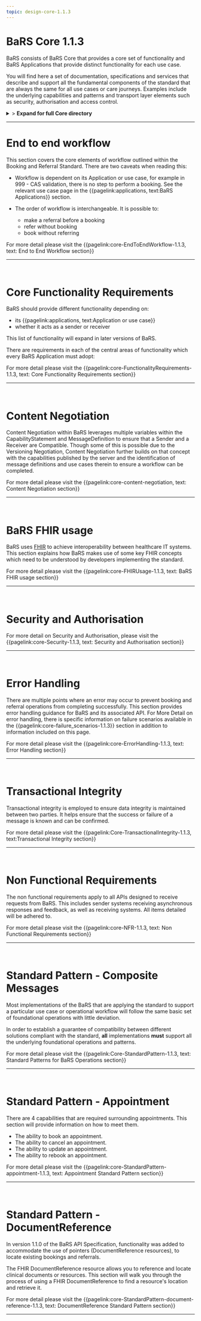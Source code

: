 ```yaml
---
topic: design-core-1.1.3
---
```


# BaRS Core 1.1.3

BaRS consists of BaRS Core that provides a core set of functionality and BaRS Applications that provide distinct functionality for each use case.

You will find here a set of documentation, specifications and services that describe and support all the fundamental components of the standard that are always the same for all use cases or care journeys. Examples include the underlying capabilities and patterns and transport layer elements such as security, authorisation and access control.

<details>
<summary>> <b class="barslink">Expand for full Core directory</b></summary>

&bull; {{pagelink:design-core-1.1.3 , text: Core 1.1.3}}</br>
&nbsp;&nbsp;&bull; {{pagelink:core-EndToEndWorkflow-1.1.3 , text:End to end workflow}}</br>
&nbsp;&nbsp;&nbsp;&nbsp;&bull; {{pagelink:core-EndToEndWorkflow-ServiceDiscovery-1.1.3 , text:Service Discovery}}</br>
&nbsp;&nbsp;&nbsp;&nbsp;&bull; {{pagelink:core-EndToEndWorkflow-BaRSAuth-1.1.3 , text:Authenticate with BaRS}}</br>
&nbsp;&nbsp;&nbsp;&nbsp;&bull; {{pagelink:core-EndToEndWorkflow-API-1.1.3 , text:BaRS FHIR API}}</br>
&nbsp;&nbsp;&nbsp;&nbsp;&bull; {{pagelink:core-EndToEndWorkflow-HTTPHeader-1.1.3 , text:HTTP Header}}</br>
&nbsp;&nbsp;&nbsp;&nbsp;&bull; {{pagelink:core-EndToEndWorkflow-Routing-1.1.3 , text:Routing}}</br>
&nbsp;&nbsp;&nbsp;&nbsp;&bull; {{pagelink:core-EndToEndWorkflow-Auth-1.1.3 , text:Authentication and Authorisation}}</br>
&nbsp;&nbsp;&nbsp;&nbsp;&bull; {{pagelink:core-EndToEndWorkflow-Transactional-Integrity-1.1.3 , text:Transactional Integrity}}</br>
&nbsp;&nbsp;&nbsp;&nbsp;&bull; {{pagelink:core-EndToEndWorkflow-HTTPResponseHeader-1.1.3 , text:HTTP Response Headers}}</br>
&nbsp;&nbsp;&nbsp;&nbsp;&bull; {{pagelink:core-EndToEndWorkflow-Processing-1.1.3 , text:Processing Requests}}</br>
&nbsp;&nbsp;&nbsp;&nbsp;&bull; {{pagelink:core-EndToEndWorkflow-Responses-1.1.3 , text:Responses}}</br>
&nbsp;&nbsp;&nbsp;&nbsp;&bull; {{pagelink:core-EndToEndWorkflow-ReversingRoles-1.1.3 , text:Reversing Roles}}</br>
&nbsp;&nbsp;&nbsp;&nbsp;&bull; {{pagelink:core-EndToEndWorkflow-AsyncWorkflow-1.1.3 , text:Asynchronous Workflow}}</br>
&nbsp;&nbsp;&bull; {{pagelink:core-FunctionalityRequirements-1.1.3 , text:Core Functionality Requirements.}}</br>
&nbsp;&nbsp;&nbsp;&nbsp;&bull; {{pagelink:core-FunctionalityRequirements-All-1.1.3 , text:All}}</br>
&nbsp;&nbsp;&nbsp;&nbsp;&bull; {{pagelink:core-FunctionalityRequirements-Caching-1.1.3 , text:Caching}}</br>
&nbsp;&nbsp;&nbsp;&nbsp;&bull; {{pagelink:core-FunctionalityRequirements-BookingSender-1.1.3 , text:Booking Sender}}</br>
&nbsp;&nbsp;&nbsp;&nbsp;&bull; {{pagelink:core-FunctionalityRequirements-BookingReceiver-1.1.3 , text:Booking Receiver}}</br>
&nbsp;&nbsp;&nbsp;&nbsp;&bull; {{pagelink:core-FunctionalityRequirements-ReferralSender-1.1.3 , text:Referral Sender}}</br>
&nbsp;&nbsp;&nbsp;&nbsp;&bull; {{pagelink:core-FunctionalityRequirements-ReferralReceiver-1.1.3 , text:Referral Receiver}}</br>
&nbsp;&nbsp;&bull; {{pagelink:core-FHIRUsage-1.1.3 , text:BaRS FHIR Usage}}</br>
&nbsp;&nbsp;&nbsp;&nbsp;&bull; {{pagelink:core-FHIRUsage-Framework-1.1.3 , text:Frameworks}}</br>
&nbsp;&nbsp;&nbsp;&nbsp;&bull; {{pagelink:core-FHIRUsage-REST-1.1.3 , text:REST}}</br>
&nbsp;&nbsp;&nbsp;&nbsp;&bull; {{pagelink:core-FHIRUsage-FHIR-Operations-1.1.3 , text:FHIR Operations}}</br>
&nbsp;&nbsp;&nbsp;&nbsp;&bull; {{pagelink:core-FHIRUsage-Process-Message-1.1.3 , text:$process-message}}</br>
&nbsp;&nbsp;&nbsp;&nbsp;&bull; {{pagelink:core-FHIRUsage-bundle-1.1.3 , text:Bundle}}</br>
&nbsp;&nbsp;&nbsp;&nbsp;&bull; {{pagelink:core-FHIRUsage-JourneyID-1.1.3 , text:Journey ID}}</br>
&nbsp;&nbsp;&nbsp;&nbsp;&bull; {{pagelink:core-FHIRUsage-Time-1.1.3 , text:How to handle times}}</br>
&nbsp;&nbsp;&nbsp;&nbsp;&bull; {{pagelink:core-FHIRUsage-LastUpdated-1.1.3 , text:LastUpdatedDate}}</br>
&nbsp;&nbsp;&bull; {{pagelink:core-Security-1.1.3 , text:Security and Authorisation}}</br>
&nbsp;&nbsp;&nbsp;&nbsp;&bull; {{pagelink:core-Security-Sender-1.1.3 , text:Sender}}</br>
&nbsp;&nbsp;&nbsp;&nbsp;&bull; {{pagelink:core-Security-Oauth-1.1.3 , text:OAuth Endpoints}}</br>
&nbsp;&nbsp;&nbsp;&nbsp;&bull; {{pagelink:core-Security-Receiver-1.1.3 , text:Receiver}}</br>
&nbsp;&nbsp;&nbsp;&nbsp;&bull; {{pagelink:core-Security-Auth-1.1.3 , text:Authorisation}}</br>
&nbsp;&nbsp;&bull; {{pagelink:core-ErrorHandling-1.1.3 , text:Error Handling}}</br>
&nbsp;&nbsp;&nbsp;&nbsp;&bull; {{pagelink:core-ErrorHandling-Overview-1.1.3 , text:Overview}}</br>
&nbsp;&nbsp;&nbsp;&nbsp;&bull; {{pagelink:core-ErrorHandling-IntS-1.1.3 , text:BaRS interactions(sending)}}</br>
&nbsp;&nbsp;&nbsp;&nbsp;&bull; {{pagelink:core-ErrorHandling-OpOut-1.1.3 , text:OperationOutcome Example}}</br>
&nbsp;&nbsp;&nbsp;&nbsp;&bull; {{pagelink:core-ErrorHandling-Diag-1.1.3 , text:Diagnostic Text}}</br>
&nbsp;&nbsp;&nbsp;&nbsp;&bull; {{pagelink:core-ErrorHandling-Examples-1.1.3 , text:Example Errors}}</br>
&nbsp;&nbsp;&nbsp;&nbsp;&bull; {{pagelink:core-ErrorHandling-SendResp-1.1.3 , text:Sender Responsibilities}}</br>
&nbsp;&nbsp;&nbsp;&nbsp;&bull; {{pagelink:core-ErrorHandling-IntR-1.1.3 , text:BaRs interactions(receiving)}}</br>
&nbsp;&nbsp;&nbsp;&nbsp;&bull; {{pagelink:core-ErrorHandling-RecResp-1.1.3 , text:Receiver responsibilities}}</br>
&nbsp;&nbsp;&nbsp;&nbsp;&bull; {{pagelink:core-failure_scenarios-1.1.3 , text:Failure Scenarios}}	 </br>
&nbsp;&nbsp;&bull; {{pagelink:Core-TransactionalIntegrity-1.1.3 , text:Transactional Integrity}}</br>
&nbsp;&nbsp;&nbsp;&nbsp;&bull; {{pagelink:Core-TransactionalIntegrity-Initial-1.1.3 , text:Initial Request}}</br>
&nbsp;&nbsp;&nbsp;&nbsp;&bull; {{pagelink:Core-TransactionalIntegrity-Update-1.1.3 , text:Sending an update}}</br>
&nbsp;&nbsp;&nbsp;&nbsp;&bull; {{pagelink:Core-TransactionalIntegrity-Feedback-1.1.3 , text:Feedback (response) requests}}</br>
&nbsp;&nbsp;&nbsp;&nbsp;&bull; {{pagelink:Core-TransactionalIntegrity-Retry-1.1.3 , text:Retry Scenario}}</br>
&nbsp;&nbsp;&nbsp;&nbsp;&bull; {{pagelink:Core-TransactionalIntegrity-Onward-1.1.3 , text:Onwards Referrals}}</br>
&nbsp;&nbsp;&nbsp;&nbsp;&bull; {{pagelink:Core-TransactionalIntegrity-retry-1.1.3 , text:Definition of a Retry}}</br>
&nbsp;&nbsp;&nbsp;&nbsp;&bull; {{pagelink:Core-TransactionalIntegrity-Receiver-1.1.3 , text:Receiver responsibilities}}</br>
&nbsp;&nbsp;&nbsp;&nbsp;&bull; {{pagelink:Core-TransactionalIntegrity-Sender-1.1.3 , text:Sender responsibilities}}</br>
&nbsp;&nbsp;&nbsp;&nbsp;&bull; {{pagelink:core-TIFailureScenarios-1.1.3 , text:Failure Scenarios}}</br>
&nbsp;&nbsp;&bull; {{pagelink:core-NFR-1.1.3 , text:Non functional Requirements}}</br>
&nbsp;&nbsp;&nbsp;&nbsp;&bull; {{pagelink:core-NFR-Requirements-1.1.3 , text:Requirements}}</br>
&nbsp;&nbsp;&nbsp;&nbsp;&bull; {{pagelink:core-NFR-Processing-Time-1.1.3 , text:Processing Times}}</br>
&nbsp;&nbsp;&bull; {{pagelink:Core-StandardPattern-1.1.3 , text:Standard Pattern - Composite Messages}}</br>
&nbsp;&nbsp;&nbsp;&nbsp;&bull; {{pagelink:core-SPComposites-1.1.3 , text:Standard Pattern for Composites}}</br>
&nbsp;&nbsp;&nbsp;&nbsp;&bull; {{pagelink:core-SPMessageHeader-1.1.3 , text:Message Headers}}</br>
&nbsp;&nbsp;&nbsp;&nbsp;&bull; {{pagelink:core-SPCancellation-1.1.3 , text:Cancellation}}</br>
&nbsp;&nbsp;&nbsp;&nbsp;&bull; {{pagelink:core-SPUseCaseCategories-1.1.3 , text:Use Case Categories}}</br>
&nbsp;&nbsp;&bull; {{pagelink:core-StandardPattern-appointment-1.1.3 , text:Standard Pattern - Appointments}}</br>
&nbsp;&nbsp;&nbsp;&nbsp;&bull; {{pagelink:core-StandardPattern-appointment-booking-1.1.3 , text:Booking}}</br>
&nbsp;&nbsp;&nbsp;&nbsp;&bull; {{pagelink:core-StandardPattern-appointment-update-1.1.3 , text:Updates}}</br>
&nbsp;&nbsp;&nbsp;&nbsp;&bull; {{pagelink:core-StandardPattern-appointment-cancel-1.1.3 , text:Cancellations}}</br>
&nbsp;&nbsp;&nbsp;&nbsp;&bull; {{pagelink:core-StandardPattern-appointment-rebook-1.1.3 , text:Rebook}}</br>
&nbsp;&nbsp;&bull; {{pagelink:core-StandardPattern-document-reference-1.1.3 , text:Standard Pattern - DocumentReference}}</br>
&nbsp;&nbsp;&nbsp;&nbsp;&bull; {{pagelink:core-StandardPattern-document-reference-Sender-1.1.3 , text:Sender}}</br>
&nbsp;&nbsp;&nbsp;&nbsp;&bull; {{pagelink:core-StandardPattern-document-reference-Receiver-1.1.3 , text:Receiver}}</br>
&nbsp;&nbsp;&nbsp;&nbsp;&bull; {{pagelink:core-StandardPattern-document-reference-interface-1.1.3 , text:Interface}}</br>

   

</details>

<hr>

# End to end workflow
This section covers the core elements of workflow outlined within the Booking and Referral Standard. There are two caveats when reading this:

- Workflow is dependent on its Application or use case, for example in 999 - CAS validation, there is no step to perform a booking. See the relevant use case page in the 
{{pagelink:applications, text:BaRS Applications}} section. 


- The order of workflow is interchangeable. It is possible to:
    - make a referral before a booking
    - refer without booking
    - book without referring

For more detail please visit the {{pagelink:core-EndToEndWorkflow-1.1.3, text: End to End Workflow section}} 

<hr>
<br>


# Core Functionality Requirements
BaRS should provide different functionality depending on:

- its {{pagelink:applications, text:Application or use case}}
- whether it acts as a sender or receiver


This list of functionality will expand in later versions of BaRS.

There are requirements in each of the central areas of functionality which every BaRS Application must adopt:

For more detail please visit the {{pagelink:core-FunctionalityRequirements-1.1.3, text: Core Functionality Requirements section}} 

<hr>
<br>

# Content Negotiation

Content Negotiation within BaRS leverages multiple variables within the CapabilityStatement and MessageDefinition to ensure that a Sender and a Receiver are Compatible. Though some of this is possible due to the Versioning Negotiation, Content Negotiation further builds on that concept with the capabilities published by the server and the identification of message definitions and use cases therein to ensure a workflow can be completed. 

For more detail please visit the {{pagelink:core-content-negotiation, text: Content Negotiation section}} 

<hr>
<br>

# BaRS FHIR usage
BaRS uses [FHIR](https://digital.nhs.uk/services/fhir-uk-core) to achieve interoperability between healthcare IT systems. This section explains how BaRS makes use of some key FHIR concepts which need to be understood by developers implementing the standard.  

For more detail please visit the {{pagelink:core-FHIRUsage-1.1.3, text: BaRS FHIR usage section}} 

<hr>
<br>

# Security and Authorisation

For more detail on Security and Authorisation, please visit the {{pagelink:core-Security-1.1.3, text: Security and Authorisation section}} 

<hr>
<br>

# Error Handling
There are multiple points where an error may occur to prevent booking and referral operations from completing successfully. This section provides error handling guidance for BaRS and its associated API. For More Detail on error handling, there is specific information on failure scenarios available in the {{pagelink:core-failure_scenarios-1.1.3}} section in addition to information included on this page.

For more detail please visit the {{pagelink:core-ErrorHandling-1.1.3, text: Error Handling section}} 

<hr>
<br>

# Transactional Integrity
Transactional integrity is employed to ensure data integrity is maintained between two parties. It helps ensure that the success or failure of a message is known and can be confirmed. 

For more detail please visit the {{pagelink:Core-TransactionalIntegrity-1.1.3, text:Transactional Integrity section}} 

<hr>
<br>

# Non Functional Requirements

The non functional requirements apply to all APIs designed to receive requests from BaRS. This includes sender systems receiving asynchronous responses and feedback, as well as receiving systems. All items detailed will be adhered to.

For more detail please visit the {{pagelink:core-NFR-1.1.3, text: Non Functional Requirements section}} 

<hr>
<br>

# Standard Pattern - Composite Messages
Most implementations of the BaRS that are applying the standard to support a particular use case or operational workflow will follow the same basic set of foundational operations with little deviation. 

In order to establish a guarantee of compatibility between different solutions compliant with the standard, **all** implementations **must** support all the underlying foundational operations and patterns.

For more detail please visit the {{pagelink:Core-StandardPattern-1.1.3, text: Standard Patterns for BaRS Operations section}} 

<hr>
<br>

# Standard Pattern - Appointment

There are 4 capabilities that are required surrounding appointments. This section will provide information on how to meet them.

* The ability to book an appointment.
* The ability to cancel an appointment.
* The ability to update an appointment.
* The ability to rebook an appointment.

For more detail please visit the {{pagelink:core-StandardPattern-appointment-1.1.3, text: Appointment Standard Pattern section}} 

<hr>
<br>

# Standard Pattern - DocumentReference

In version 1.1.0 of the BaRS API Specification, functionality was added to accommodate the use of pointers (DocumentReference resources), to locate existing bookings and referrals.

The FHIR DocumentReference resource allows you to reference and locate clinical documents or resources. This section will walk you through the process of using a FHIR DocumentReference to find a resource's location and retrieve it.

For more detail please visit the {{pagelink:core-StandardPattern-document-reference-1.1.3, text: DocumentReference Standard Pattern section}} 

<hr>
<br>